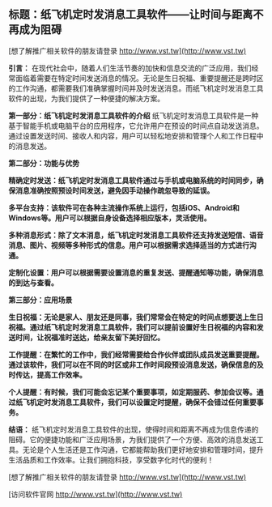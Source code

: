 ## **标题：纸飞机定时发消息工具软件——让时间与距离不再成为阻碍**

[想了解推广相关软件的朋友请登录 http://www.vst.tw](http://www.vst.tw)

**引言：**
在现代社会中，随着人们生活节奏的加快和信息交流的广泛应用，我们经常面临着需要在特定时间发送消息的情况。无论是生日祝福、重要提醒还是跨时区的工作沟通，都需要我们准确掌握时间并及时发送消息。而纸飞机定时发消息工具软件的出现，为我们提供了一种便捷的解决方案。

**第一部分：纸飞机定时发消息工具软件的介绍**
纸飞机定时发消息工具软件是一种基于智能手机或电脑平台的应用程序，它允许用户在预设的时间点自动发送消息。通过设置发送时间、接收人和内容，用户可以轻松地安排和管理个人和工作日程中的消息发送。

**第二部分：功能与优势**

**精确定时发送：纸飞机定时发消息工具软件通过与手机或电脑系统的时间同步，确保消息准确按照预设时间发送，避免因手动操作疏忽导致的延误。**

**多平台支持：该软件可在各种主流操作系统上运行，包括iOS、Android和Windows等。用户可以根据自身设备选择相应版本，灵活使用。**

**多种消息形式：除了文本消息，纸飞机定时发消息工具软件还支持发送短信、语音消息、图片、视频等多种形式的信息。用户可以根据需求选择适当的方式进行沟通。**

**定制化设置：用户可以根据需要设置消息的重复发送、提醒通知等功能，确保消息的到达与查看。**

**第三部分：应用场景**

**生日祝福：无论是家人、朋友还是同事，我们常常会在特定的时间点想要送上生日祝福。通过纸飞机定时发消息工具软件，我们可以提前设置好生日祝福的内容和发送时间，让祝福准时送达，给亲友留下美好回忆。**

**工作提醒：在繁忙的工作中，我们经常需要给合作伙伴或团队成员发送重要提醒。通过该软件，我们可以在不同的时区或非工作时间段预设消息发送，确保信息的及时传达，提高工作效率。**

**个人提醒：有时候，我们可能会忘记某个重要事项，如定期服药、参加会议等。通过纸飞机定时发消息工具软件，我们可以设置定时提醒，确保不会错过任何重要事务。**

**结语：**
纸飞机定时发消息工具软件的出现，使得时间和距离不再成为信息传递的阻碍。它的便捷功能和广泛应用场景，为我们提供了一个方便、高效的消息发送工具。无论是个人生活还是工作沟通，它都能帮助我们更好地安排和管理时间，提升生活品质和工作效率。让我们拥抱科技，享受数字化时代的便利！

[想了解推广相关软件的朋友请登录 http://www.vst.tw](http://www.vst.tw)


[访问软件官网 http://www.vst.tw](http://www.vst.tw)
